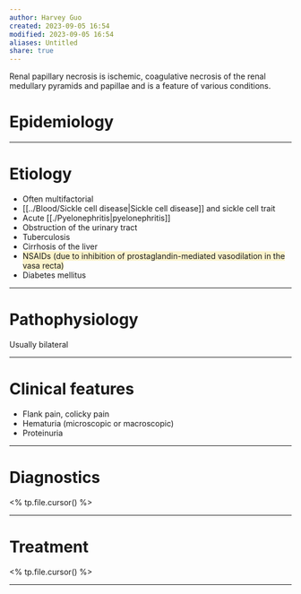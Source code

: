 ```yaml
---
author: Harvey Guo
created: 2023-09-05 16:54
modified: 2023-09-05 16:54
aliases: Untitled
share: true
---
```


Renal papillary necrosis is ischemic, coagulative necrosis of the renal medullary pyramids and papillae and is a feature of various conditions.
# Epidemiology


---
# Etiology
- Often multifactorial
- [[../Blood/Sickle cell disease|Sickle cell disease]] and sickle cell trait
- Acute [[./Pyelonephritis|pyelonephritis]]
- Obstruction of the urinary tract
- Tuberculosis
- Cirrhosis of the liver
- <span style="background:rgba(240, 200, 0, 0.2)">NSAIDs (due to inhibition of prostaglandin-mediated vasodilation in the vasa recta)</span>
- Diabetes mellitus

---
# Pathophysiology
Usually bilateral

---
# Clinical features
- Flank pain, colicky pain
- Hematuria (microscopic or macroscopic)
- Proteinuria

---
# Diagnostics
<% tp.file.cursor() %>

---
# Treatment
<% tp.file.cursor() %>

---
